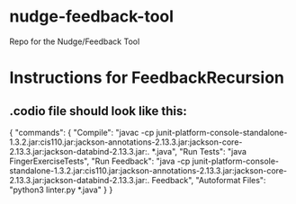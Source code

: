 # nudge-feedback-tool
Repo for the Nudge/Feedback Tool

# Instructions for FeedbackRecursion
## .codio file should look like this:
{
    "commands": {
        "Compile": "javac -cp junit-platform-console-standalone-1.3.2.jar:cis110.jar:jackson-annotations-2.13.3.jar:jackson-core-2.13.3.jar:jackson-databind-2.13.3.jar:. *.java",
        "Run Tests": "java FingerExerciseTests",
        "Run Feedback": "java -cp junit-platform-console-standalone-1.3.2.jar:cis110.jar:jackson-annotations-2.13.3.jar:jackson-core-2.13.3.jar:jackson-databind-2.13.3.jar:. Feedback",
        "Autoformat Files": "python3 linter.py *.java"
    }
}
